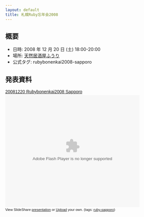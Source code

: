 ```yaml
---
layout: default
title: 札幌Ruby忘年会2008
---
```

## 概要

- 日時: 2008 年 12 月 20 日 (土) 18:00-20:00
- 場所: [天然居酒屋ふうり](http://r.gnavi.co.jp/h146601/map1.htm)
- 公式タグ: rubybonenkai2008-sapporo

## 発表資料

<div style="width:425px;text-align:left" id="__ss_876667"><a style="font:14px Helvetica,Arial,Sans-serif;display:block;margin:12px 0 3px 0;text-decoration:underline;" href="http://www.slideshare.net/snoozer05/20081220-rubybonenkai2008-sapporo-presentation?type=powerpoint" title="20081220 Rubybonenkai2008 Sapporo">20081220 Rubybonenkai2008 Sapporo</a><object style="margin:0px" width="425" height="355"><param name="movie" value="http://static.slideshare.net/swf/ssplayer2.swf?doc=20081220rubybonenkai2008sapporo-1230545313822744-2&stripped_title=20081220-rubybonenkai2008-sapporo-presentation" /><param name="allowFullScreen" value="true"/><param name="allowScriptAccess" value="always"/><embed src="http://static.slideshare.net/swf/ssplayer2.swf?doc=20081220rubybonenkai2008sapporo-1230545313822744-2&stripped_title=20081220-rubybonenkai2008-sapporo-presentation" type="application/x-shockwave-flash" allowscriptaccess="always" allowfullscreen="true" width="425" height="355"></embed></object><div style="font-size:11px;font-family:tahoma,arial;height:26px;padding-top:2px;">View SlideShare <a style="text-decoration:underline;" href="http://www.slideshare.net/snoozer05/20081220-rubybonenkai2008-sapporo-presentation?type=powerpoint" title="View 20081220 Rubybonenkai2008 Sapporo on SlideShare">presentation</a> or <a style="text-decoration:underline;" href="http://www.slideshare.net/upload?type=powerpoint">Upload</a> your own. (tags: <a style="text-decoration:underline;" href="http://slideshare.net/tag/ruby-sapporo">ruby-sapporo</a>)</div></div>

